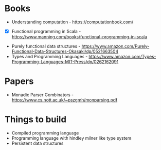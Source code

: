 # Books

- Understanding computation - https://computationbook.com/
- [x] Functional programming in Scala - https://www.manning.com/books/functional-programming-in-scala
- Purely functional data structures - https://www.amazon.com/Purely-Functional-Data-Structures-Okasaki/dp/0521663504
- Types and Programming Languages - https://www.amazon.com/Types-Programming-Languages-MIT-Press/dp/0262162091
# Papers

- Monadic Parser Combinators - https://www.cs.nott.ac.uk/~pszgmh/monparsing.pdf

# Things to build

- Compiled programming language
- Programming language with hindley milner like type system
- Persistent data structures
